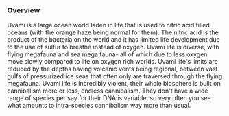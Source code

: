 
### Overview

Uvami is a large ocean world laden in life that is used to nitric acid filled oceans (with the orange haze being normal for them).  The nitric acid is the product of the bacteria on the world and it has limited life development due to the use of sulfur to breathe instead of oxygen.  Uvami life is diverse, with flying megafauna and sea mega fauna- all of which due to less oxygen move slowly compared to life on oxygen rich worlds.  Uvami life's limits are reduced by the depths having volcanic vents being regional, between vast gulfs of pressurized ice seas that often only are traversed through the flying megafauna.  Uvami life is incredibly violent, their whole biosphere is built on cannibalism more or less, endless cannibalism.  They don't have a wide range of species per say for their DNA is variable, so very often you see what amounts to intra-species cannibalism way more than usual.
